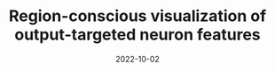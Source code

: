 ---
title: "Region-conscious visualization of output-targeted neuron features"
collection: publications
permalink: /publication/2022-region-cons
date: 2022-10-02
venue: 'Visual Computing'
# paperurl: '/files/pdf/research/Turning the Lights on.pdf'
link: 'https://visualcomputing.jp/program/oral/#paper_06'
citation: 'Rui Shi, <a href="https://li-tianxing.github.io/">Tianxing Li</a>, <a href="http://www.graco.c.u-tokyo.ac.jp/yama-lab/index.php">Yasushi Yamaguchi</a>. <i>Visual Computing</i>, 2022, Article No. 40.'
---